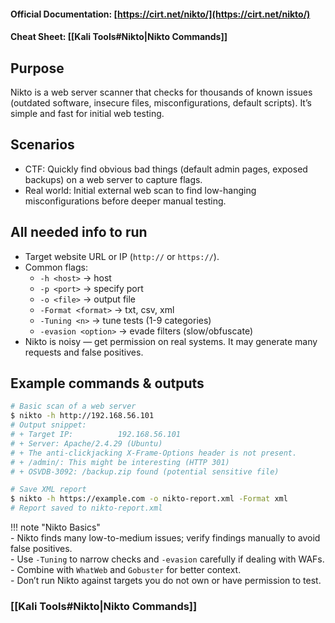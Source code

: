 #### Official Documentation: [https://cirt.net/nikto/](https://cirt.net/nikto/)
#### Cheat Sheet: [[Kali Tools#Nikto|Nikto Commands]]

## Purpose
Nikto is a web server scanner that checks for thousands of known issues (outdated software, insecure files, misconfigurations, default scripts). It’s simple and fast for initial web testing.

## Scenarios
- CTF: Quickly find obvious bad things (default admin pages, exposed backups) on a web server to capture flags.  
- Real world: Initial external web scan to find low-hanging misconfigurations before deeper manual testing.

## All needed info to run
- Target website URL or IP (`http://` or `https://`).  
- Common flags:
  - `-h <host>` → host
  - `-p <port>` → specify port
  - `-o <file>` → output file
  - `-Format <format>` → txt, csv, xml
  - `-Tuning <n>` → tune tests (1-9 categories)
  - `-evasion <option>` → evade filters (slow/obfuscate)
- Nikto is noisy — get permission on real systems. It may generate many requests and false positives.

## Example commands & outputs
```bash
# Basic scan of a web server
$ nikto -h http://192.168.56.101
# Output snippet:
# + Target IP:          192.168.56.101
# + Server: Apache/2.4.29 (Ubuntu)
# + The anti-clickjacking X-Frame-Options header is not present.
# + /admin/: This might be interesting (HTTP 301)
# + OSVDB-3092: /backup.zip found (potential sensitive file)

# Save XML report
$ nikto -h https://example.com -o nikto-report.xml -Format xml
# Report saved to nikto-report.xml
```

!!! note "Nikto Basics"  
	- Nikto finds many low-to-medium issues; verify findings manually to avoid false positives.  
	- Use `-Tuning` to narrow checks and `-evasion` carefully if dealing with WAFs.  
	- Combine with `WhatWeb` and `Gobuster` for better context.  
	- Don’t run Nikto against targets you do not own or have permission to test.

### [[Kali Tools#Nikto|Nikto Commands]]
